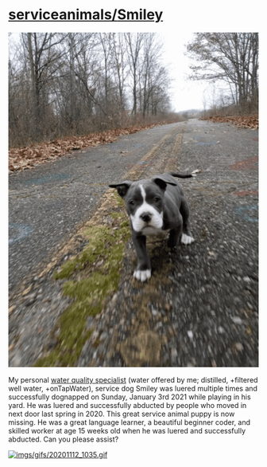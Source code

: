 <link rel="prerender" href="https://serviceanimals.github.io/Smiley/">

# [serviceanimals/](https://github.com/serviceanimals/serviceanimals.github.io)[Smiley](https://github.com/serviceanimals/Smiley)

[![imgs/gifs/20201209_130438.gif](https://github.com/serviceanimals/Smiley/raw/master/imgs/gifs/20201209_130438.gif)](https://github.com/serviceanimals/Smiley/raw/master/imgs/gifs/20201209_130438.gif)

My personal [water quality specialist](WQS.md) (water offered by me; distilled, +filtered well water, +onTapWater), service dog Smiley was luered multiple times and successfully dognapped on Sunday, January 3rd 2021 while playing in his yard. He was luered and successfully abducted by people who moved in next door last spring in 2020.  This great service animal puppy is now missing.  He was a great language learner, a beautiful beginner coder, and skilled worker at age 15 weeks old when he was luered and successfully abducted.  Can you please assist?

[![imgs/gifs/20201112_1035.gif](https://github.com/serviceanimals/Smiley/raw/master/imgs/gifs/20201112_1035.gif)](https://github.com/serviceanimals/Smiley/raw/master/imgs/gifs/20201112_1035.gif)

<!-- [Issues at this repository](https://github.com/serviceanimals/Smiley/issues)

[Pulls at this repository](https://github.com/serviceanimals/Smiley/pulls)

Smiley README.md EOF -->
